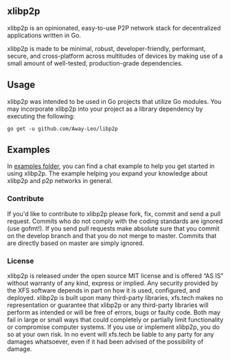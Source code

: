 ## xlibp2p

xlibp2p is an opinionated, easy-to-use P2P network 
stack for decentralized applications written in Go.

xlibp2p is made to be minimal, robust, developer-friendly, 
performant, secure, and cross-platform across multitudes 
of devices by making use of a small amount of well-tested,
production-grade dependencies.

## Usage

xlibp2p was intended to be used in Go projects that utilize Go modules. You may incorporate xlibp2p into your project as 
a library dependency by executing the following:

```shell
go get -u github.com/Away-Leo/libp2p
```

## Examples

In [examples folder](examples), you can find a chat example to help you get started in using xlibp2p. 
The example helping you expand your knowledge about xlibp2p and p2p networks in general.

### Contribute

If you'd like to contribute to xlibp2p please fork, fix, commit and send a pull request. Commits who do not comply with 
the coding standards are ignored (use gofmt!). If you send pull requests make absolute sure that you commit on the 
develop branch and that you do not merge to master. Commits that are directly based on master are simply ignored.

### License

xlibp2p is released under the open source MIT license and is offered “AS IS” without warranty of any kind, express or 
implied. Any security provided by the XFS software depends in part on how it is used, configured, and deployed.
xlibp2p is built upon many third-party libraries, xfs.tech makes no representation or guarantee that xlibp2p or any 
third-party libraries will perform as intended or will be free of errors, bugs or faulty code. Both may fail in large 
or small ways that could completely or partially limit functionality or compromise computer systems. If you use or 
implement xlibp2p, you do so at your own risk. In no event will xfs.tech be liable to any party for any damages 
whatsoever, even if it had been advised of the possibility of damage.